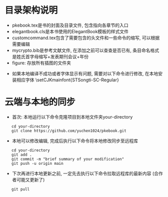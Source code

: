 # 目录架构说明
* pkebook.tex是书的封面及目录文件, 包含指向各章节的入口
* elegantbook.cls是本书使用的ElegantBook模板的样式文件
* customcommand.tex包含了需要包含的头文件和一些命令的缩写, 可以根据需要编辑
* mycrypto.bib是参考文献文件, 在添加之前可以查查是否已有, 条目命名格式是姓氏首字母缩写+发表期刊会议+年份
* figure: 存放所有插图的文件夹

- 如果本地编译不成功或者字体显示有问题, 需要对以下命令进行修改, 在本地安装相应字体
\setCJKmainfont{STSongti-SC-Regular}

# 云端与本地的同步
* 首次: 本地运行以下命令克隆项目到本地文件夹your-directory

``` 
   cd your-directory
   git clone https://github.com/yuchen1024/pkebook.git
```
* 本地可以修改编辑, 完成后执行以下命令将本地修改同步至远程库

```
   cd your-directory
   git add .
   git commit -m "brief summary of your modification"
   git push -u origin main
```

* 下次再进行本地更新之前, 一定先去执行以下命令拉取远程库的最新内容 (合作者可能又更新了)

```
   git pull
```


